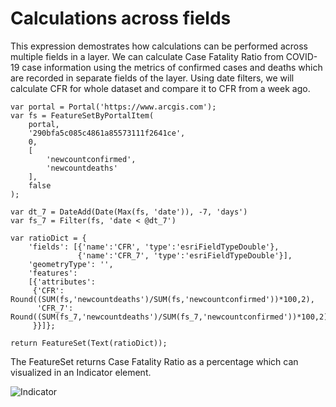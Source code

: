 # Calculations across fields

This expression demostrates how calculations can be performed across multiple fields in a layer. We can calculate Case Fatality Ratio from COVID-19 case information using the metrics of confirmed cases and deaths which are recorded in separate fields of the layer. Using date filters, we will calculate CFR for whole dataset and compare it to CFR from a week ago.

```
var portal = Portal('https://www.arcgis.com');
var fs = FeatureSetByPortalItem(
    portal,
    '290bfa5c085c4861a85573111f2641ce',
    0,
    [
        'newcountconfirmed',
        'newcountdeaths'
    ],
    false
);
     
var dt_7 = DateAdd(Date(Max(fs, 'date')), -7, 'days')
var fs_7 = Filter(fs, 'date < @dt_7')
          
var ratioDict = { 
    'fields': [{'name':'CFR', 'type':'esriFieldTypeDouble'},
               {'name':'CFR_7', 'type':'esriFieldTypeDouble'}], 
    'geometryType': '', 
    'features': 
    [{'attributes': 
     {'CFR': Round((SUM(fs,'newcountdeaths')/SUM(fs,'newcountconfirmed'))*100,2), 
      'CFR_7': Round((SUM(fs_7,'newcountdeaths')/SUM(fs_7,'newcountconfirmed'))*100,2)
     }}]}; 

return FeatureSet(Text(ratioDict)); 
```

The FeatureSet returns Case Fatality Ratio as a percentage which can visualized in an Indicator element. 

![Indicator](/dashboard_data/images/CalculationAcrossColumns.png)
